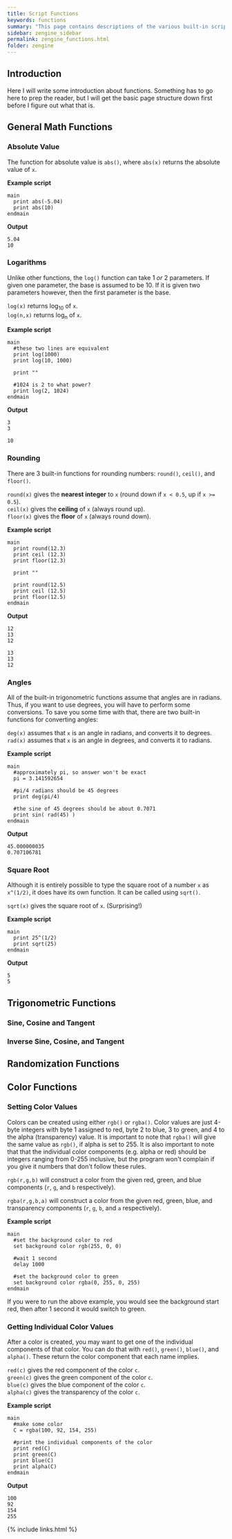 ```yaml
---
title: Script Functions
keywords: functions
summary: "This page contains descriptions of the various built-in script functions, with examples to demonstrate proper usage."
sidebar: zengine_sidebar
permalink: zengine_functions.html
folder: zengine
---
```


## Introduction

Here I will write some introduction about functions. Something has to go here to prep the reader, but I will get the basic page structure down first before I figure out what that is.


## General Math Functions


### Absolute Value

The function for absolute value is `abs()`, where `abs(x)` returns the absolute value of `x`.

**Example script**

```
main
  print abs(-5.04)
  print abs(10)
endmain
```

**Output**

```
5.04
10
```


### Logarithms

Unlike other functions, the `log()` function can take 1 *or* 2 parameters. If given one parameter, the base is assumed to be 10. If it is given two parameters however, then the first parameter is the base.  
  
`log(x)` returns log<sub>10</sub> of `x`.  
`log(n,x)` returns log<sub>n</sub> of `x`.

**Example script**

```
main
  #these two lines are equivalent
  print log(1000)
  print log(10, 1000)

  print ""

  #1024 is 2 to what power?
  print log(2, 1024)
endmain
```

**Output**

```
3
3

10
```


### Rounding

There are 3 built-in functions for rounding numbers: `round()`, `ceil()`, and `floor()`.  
  
`round(x)` gives the **nearest integer** to `x` (round down if `x < 0.5`, up if `x >= 0.5`).  
`ceil(x)` gives the **ceiling** of `x` (always round up).  
`floor(x)` gives the **floor** of `x` (always round down).  

**Example script**

```
main
  print round(12.3)
  print ceil (12.3)
  print floor(12.3)

  print ""

  print round(12.5)
  print ceil (12.5)
  print floor(12.5)
endmain
```

**Output**

```
12
13
12

13
13
12
```


### Angles

All of the built-in trigonometric functions assume that angles are in radians. Thus, if you want to use degrees, you will have to perform some conversions. To save you some time with that, there are two built-in functions for converting angles:
  
`deg(x)` assumes that `x` is an angle in radians, and converts it to degrees.  
`rad(x)` assumes that `x` is an angle in degrees, and converts it to radians.

**Example script**

```
main
  #approximately pi, so answer won't be exact
  pi = 3.141592654

  #pi/4 radians should be 45 degrees 
  print deg(pi/4)

  #the sine of 45 degrees should be about 0.7071
  print sin( rad(45) )
endmain
```

**Output**

```
45.000000035
0.707106781
```


### Square Root

Although it is entirely possible to type the square root of a number `x` as `x^(1/2)`, it does have its own function. It can be called using `sqrt()`.  
  
`sqrt(x)` gives the square root of `x`. (Surprising!)

**Example script**

```
main
  print 25^(1/2)
  print sqrt(25)
endmain
```

**Output**

```
5
5
```


## Trigonometric Functions

### Sine, Cosine and Tangent


### Inverse Sine, Cosine, and Tangent


## Randomization Functions



## Color Functions

### Setting Color Values

Colors can be created using either `rgb()` or `rgba()`. Color values are just 4-byte integers with byte 1 assigned to red, byte 2 to blue, 3 to green, and 4 to the alpha (transparency) value. It is important to note that `rgba()` will give the same value as `rgb()`, if alpha is set to 255. It is also important to note that that the individual color components (e.g. alpha or red) should be integers ranging from 0-255 inclusive, but the program won't complain if you give it numbers that don't follow these rules.  
  
`rgb(r,g,b)` will construct a color from the given red, green, and blue components (`r`, `g`, and `b` respectively).  

`rgba(r,g,b,a)` will construct a color from the given red, green, blue, and transparency components (`r`, `g`, `b`, and `a` respectively).

**Example script**

```
main
  #set the background color to red
  set background color rgb(255, 0, 0)

  #wait 1 second
  delay 1000

  #set the background color to green
  set background color rgba(0, 255, 0, 255)
endmain
```

If you were to run the above example, you would see the background start red, then after 1 second it would switch to green.


### Getting Individual Color Values

After a color is created, you may want to get one of the individual components of that color. You can do that with `red()`, `green()`, `blue()`, and `alpha()`. These return the color component that each name implies.  
  
`red(c)` gives the red component of the color `c`.  
`green(c)` gives the green component of the color `c`.  
`blue(c)` gives the blue component of the color `c`.  
`alpha(c)` gives the transparency of the color `c`.  


**Example script**

```
main
  #make some color
  C = rgba(100, 92, 154, 255)

  #print the individual components of the color
  print red(C)
  print green(C)
  print blue(C)
  print alpha(C)
endmain
```

**Output**

```
100
92
154
255
```


{% include links.html %}
